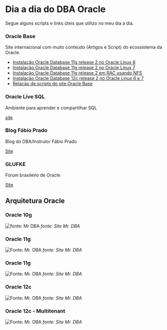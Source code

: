 # Dia a dia do DBA Oracle

Segue alguns scripts e links úteis que utilizo no meu dia a dia.

### Oracle Base
Site internacional com muito conteúdo (Artigos e Script) do ecossistema da Oracle.

 - [Instalação Oracle Database 11g release 2 no Oracle Linux
   6](https://oracle-base.com/articles/11g/oracle-db-11gr2-installation-on-oracle-linux-6)
 - [Instalação Oracle Database 11g release 2 no Oracle Linux
   7](https://oracle-base.com/articles/11g/oracle-db-11gr2-installation-on-oracle-linux-7)
 - [Instalação Oracle Database 11g release 2 em RAC usando
   NFS](https://oracle-base.com/articles/11g/oracle-db-11gr2-rac-installation-on-linux-using-nfs)
 - [Instalação Oracle Database 12c release 2 no Oracle Linux 6 e
   7](https://oracle-base.com/articles/12c/oracle-db-12cr2-installation-on-oracle-linux-6-and-7)
 - [Relação de scripts do site
   Oracle Base](https://oracle-base.com/dba/scripts)

### Oracle Live SQL
Ambiente para aprender e compartilhar SQL

[site](https://livesql.oracle.com/apex/f?p=590:1000)

### Blog Fábio Prado
Blog do DBA/Instrutor Fábio Prado

[Site](https://www.fabioprado.net/)

### GLUFKE
Fórum brasileiro de Oracle

[Site](http://glufke.net/oracle/index.php?sid=90a28f6786ad22a00ef86b4cff418bba)

## Arquitetura Oracle

### Oracle 10g

![fonte: Mr DBA](https://mrochadba.files.wordpress.com/2015/10/oracle_10g_architecture.png)
*fonte: Site Mr. DBA*


### Oracle 11g
![Fonte: Mr. DBA](https://mrochadba.files.wordpress.com/2015/10/oracle_11g_architecture.png)
*fonte: Site Mr. DBA*

### Oracle 11g
![Fonte: Mr. DBA](https://mrochadba.files.wordpress.com/2015/10/oracle_11g_architecture_2.jpg)
*fonte: Site Mr. DBA*

### Oracle 12c
![Fonte: Mr. DBA](https://mrochadba.files.wordpress.com/2015/10/oracle_12c_architecture.jpg)
*fonte: Site Mr. DBA*

### Oracle 12c - Multitenant
![Fonte: Mr. DBA](https://mrochadba.files.wordpress.com/2015/10/multi-tenant-architecture-diagram.jpg)
*fonte: Site Mr. DBA*
